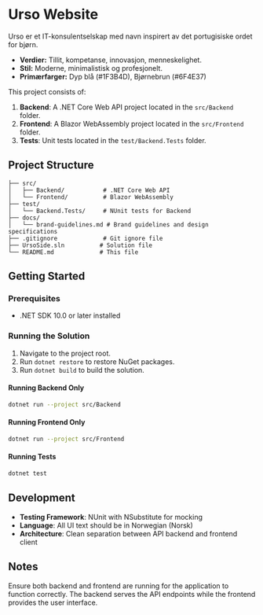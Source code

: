 # Urso Website

Urso er et IT-konsulentselskap med navn inspirert av det portugisiske ordet for bjørn. 

- **Verdier:** Tillit, kompetanse, innovasjon, menneskelighet.
- **Stil:** Moderne, minimalistisk og profesjonelt.
- **Primærfarger:** Dyp blå (#1F3B4D), Bjørnebrun (#6F4E37)

This project consists of:

1. **Backend**: A .NET Core Web API project located in the `src/Backend` folder.
2. **Frontend**: A Blazor WebAssembly project located in the `src/Frontend` folder.
3. **Tests**: Unit tests located in the `test/Backend.Tests` folder.

## Project Structure

```
├── src/
│   ├── Backend/           # .NET Core Web API
│   └── Frontend/          # Blazor WebAssembly
├── test/
│   └── Backend.Tests/     # NUnit tests for Backend
├── docs/
│   └── brand-guidelines.md # Brand guidelines and design specifications
├── .gitignore             # Git ignore file
├── UrsoSide.sln          # Solution file
└── README.md             # This file
```

## Getting Started

### Prerequisites

- .NET SDK 10.0 or later installed

### Running the Solution

1. Navigate to the project root.
2. Run `dotnet restore` to restore NuGet packages.
3. Run `dotnet build` to build the solution.

#### Running Backend Only
```bash
dotnet run --project src/Backend
```

#### Running Frontend Only
```bash
dotnet run --project src/Frontend
```

#### Running Tests
```bash
dotnet test
```

## Development

- **Testing Framework**: NUnit with NSubstitute for mocking
- **Language**: All UI text should be in Norwegian (Norsk)
- **Architecture**: Clean separation between API backend and frontend client

## Notes

Ensure both backend and frontend are running for the application to function correctly. The backend serves the API endpoints while the frontend provides the user interface.

